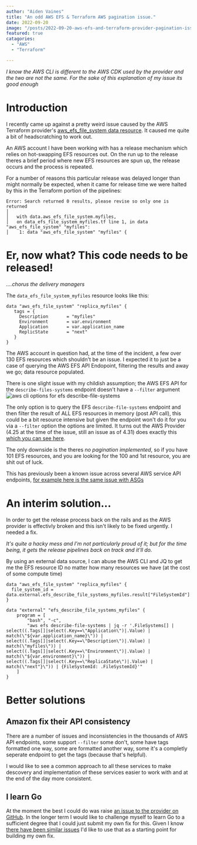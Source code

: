 ```yaml
---
author: "Aiden Vaines"
title: "An odd AWS EFS & Terraform AWS pagination issue."
date: 2022-09-20
image: "/posts/2022-09-20-aws-efs-and-terraform-provider-pagination-issue/featured.png"
featured: true
catagories:
  - "AWS"
  - "Terraform"

---
```


*I know the AWS CLI is different to the AWS CDK used by the provider and the two are not the same. For the sake of this explanation of my issue its good enough*

# Introduction

I recently came up against a pretty weird issue caused by the AWS Terraform provider's [aws_efs_file_system data resource][1]. It caused me quite a bit of headscratching to work out.

An AWS account I have been working with has a release mechanism which relies on hot-swapping EFS resources out. On the run up to the release theres a brief period where new EFS resources are spun up, the release occurs and the process is repeated.

For a number of reasons this particular release was delayed longer than might normally be expected, when it came for release time we were halted by this in the Terraform portion of the pipelines:

~~~
Error: Search returned 0 results, please revise so only one is returned
│
│   with data.aws_efs_file_system.myfiles,
│   on data_efs_file_system_myfiles.tf line 1, in data "aws_efs_file_system" "myfiles":
│    1: data "aws_efs_file_system" "myfiles" {
~~~

# Er, now what? This code needs to be released!
*....chorus the delivery managers*

The `data_efs_file_system_myfiles` resource looks like this:

~~~
data "aws_efs_file_system" "replica_myfiles" {
   tags = {
     Description       = "myfiles"
     Environment       = var.environment
     Application       = var.application_name
     ReplicState       = "next"
   }
}
~~~

The AWS account in question had, at the time of the incident, a few over 130 EFS resources which shouldn't be an issue. I expected it to just be a case of querying the AWS EFS API Endopoint, filtering the results and away we go; data resource populated.

There is one slight issue with my childish assumption; the AWS EFS API for the `describe-files-systems` endpoint doesn't have a `--filter` argument ![aws cli options for efs describe-file-systems](/posts/2022-09-20-aws-efs-and-terraform-provider-pagination-issue/aws-cli-synopsis.png)

The only option is to query the EFS `describe-file-systems` endpoint and then filter the result of ALL EFS resources in memory (post API call), this could be a bit resource intensive but given the endpoint won't do it for you via a `--filter` option the options are limited. It turns out the AWS Provider (4.25 at the time of the issue, still an issue as of 4.31) does exactly this [which you can see here][2].

The only downside is the theres *no pagination implemented*, so if you have 101 EFS resources, and you are looking for the 100 and 1st resource, you are shit out of luck.

This has previously been a known issue across several AWS service API endpoints, [for example here is the same issue with ASGs][3]

# An interim solution...
In order to get the release process back on the rails and as the AWS provider is effectivly broken and this isn't likely to be fixed urgently. I needed a fix.

*It's quite a hacky mess and I'm not particularly proud of it; but for the time being, it gets the release pipelines back on track and it'll do.*

By using an external data source, I can abuse the AWS CLI and JQ to get me the EFS resource ID no matter how many resources we have (at the cost of some compute time)

~~~
data "aws_efs_file_system" "replica_myfiles" {
  file_system_id = data.external.efs_describe_file_systems_myfiles.result["FileSystemId"]
}

data "external" "efs_describe_file_systems_myfiles" {
    program = [
        "bash", "-c",
        "aws efs describe-file-systems | jq -r '.FileSystems[] | select((.Tags[]|select(.Key==\"Application\")|.Value) | match(\"${var.application_name}\")) | select((.Tags[]|select(.Key==\"Description\")|.Value) | match(\"myfiles\")) | select((.Tags[]|select(.Key==\"Environment\")|.Value) | match(\"${var.environment}\")) | select((.Tags[]|select(.Key==\"ReplicaState\")|.Value) | match(\"next"}\")) | {FileSystemId: .FileSystemId}'"
    ]
}
~~~

# Better solutions
## Amazon fix their API consistency
There are a number of issues and inconsistencies in the thousands of AWS API endpoints, some support `--filter` some don't, some have tags formatted one way, some are formatted another way, some it's a completly seperate endpoint to get the tags (because that's helpful).

I would like to see a common approach to all these services to make descovery and implementation of these services easier to work with and at the end of the day more consistent.

## I learn Go
At the moment the best I could do was raise [an issue to the provider on GitHub][4]. In the longer term I would like to challenge myself to learn Go to a sufficient degree that I could just submit my own fix for this. Given I know [there have been similar issues][3] I'd like to use that as a starting point for building my own fix.


[1]: https://registry.terraform.io/providers/hashicorp/aws/latest/docs/data-sources/efs_file_system
[2]: https://github.com/hashicorp/terraform-provider-aws/blob/da38070f1ae31cda55c4000a0348d3004cb3acfb/internal/service/efs/file_system_data_source.go#L93
[3]: https://github.com/hashicorp/terraform-provider-aws/issues/4531
[4]: https://github.com/hashicorp/terraform-provider-aws/issues/26863